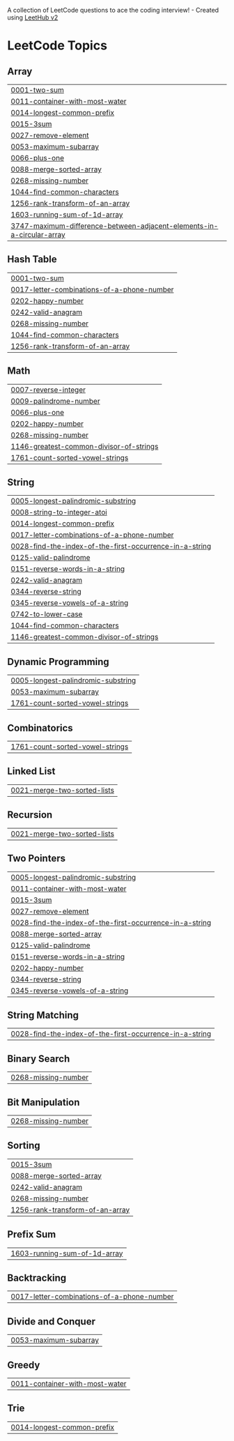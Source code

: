 A collection of LeetCode questions to ace the coding interview! - Created using [LeetHub v2](https://github.com/arunbhardwaj/LeetHub-2.0)
<!---LeetCode Topics Start-->
# LeetCode Topics
## Array
|  |
| ------- |
| [0001-two-sum](https://github.com/Kousttav/leet_code/tree/master/0001-two-sum) |
| [0011-container-with-most-water](https://github.com/Kousttav/leet_code/tree/master/0011-container-with-most-water) |
| [0014-longest-common-prefix](https://github.com/Kousttav/leet_code/tree/master/0014-longest-common-prefix) |
| [0015-3sum](https://github.com/Kousttav/leet_code/tree/master/0015-3sum) |
| [0027-remove-element](https://github.com/Kousttav/leet_code/tree/master/0027-remove-element) |
| [0053-maximum-subarray](https://github.com/Kousttav/leet_code/tree/master/0053-maximum-subarray) |
| [0066-plus-one](https://github.com/Kousttav/leet_code/tree/master/0066-plus-one) |
| [0088-merge-sorted-array](https://github.com/Kousttav/leet_code/tree/master/0088-merge-sorted-array) |
| [0268-missing-number](https://github.com/Kousttav/leet_code/tree/master/0268-missing-number) |
| [1044-find-common-characters](https://github.com/Kousttav/leet_code/tree/master/1044-find-common-characters) |
| [1256-rank-transform-of-an-array](https://github.com/Kousttav/leet_code/tree/master/1256-rank-transform-of-an-array) |
| [1603-running-sum-of-1d-array](https://github.com/Kousttav/leet_code/tree/master/1603-running-sum-of-1d-array) |
| [3747-maximum-difference-between-adjacent-elements-in-a-circular-array](https://github.com/Kousttav/leet_code/tree/master/3747-maximum-difference-between-adjacent-elements-in-a-circular-array) |
## Hash Table
|  |
| ------- |
| [0001-two-sum](https://github.com/Kousttav/leet_code/tree/master/0001-two-sum) |
| [0017-letter-combinations-of-a-phone-number](https://github.com/Kousttav/leet_code/tree/master/0017-letter-combinations-of-a-phone-number) |
| [0202-happy-number](https://github.com/Kousttav/leet_code/tree/master/0202-happy-number) |
| [0242-valid-anagram](https://github.com/Kousttav/leet_code/tree/master/0242-valid-anagram) |
| [0268-missing-number](https://github.com/Kousttav/leet_code/tree/master/0268-missing-number) |
| [1044-find-common-characters](https://github.com/Kousttav/leet_code/tree/master/1044-find-common-characters) |
| [1256-rank-transform-of-an-array](https://github.com/Kousttav/leet_code/tree/master/1256-rank-transform-of-an-array) |
## Math
|  |
| ------- |
| [0007-reverse-integer](https://github.com/Kousttav/leet_code/tree/master/0007-reverse-integer) |
| [0009-palindrome-number](https://github.com/Kousttav/leet_code/tree/master/0009-palindrome-number) |
| [0066-plus-one](https://github.com/Kousttav/leet_code/tree/master/0066-plus-one) |
| [0202-happy-number](https://github.com/Kousttav/leet_code/tree/master/0202-happy-number) |
| [0268-missing-number](https://github.com/Kousttav/leet_code/tree/master/0268-missing-number) |
| [1146-greatest-common-divisor-of-strings](https://github.com/Kousttav/leet_code/tree/master/1146-greatest-common-divisor-of-strings) |
| [1761-count-sorted-vowel-strings](https://github.com/Kousttav/leet_code/tree/master/1761-count-sorted-vowel-strings) |
## String
|  |
| ------- |
| [0005-longest-palindromic-substring](https://github.com/Kousttav/leet_code/tree/master/0005-longest-palindromic-substring) |
| [0008-string-to-integer-atoi](https://github.com/Kousttav/leet_code/tree/master/0008-string-to-integer-atoi) |
| [0014-longest-common-prefix](https://github.com/Kousttav/leet_code/tree/master/0014-longest-common-prefix) |
| [0017-letter-combinations-of-a-phone-number](https://github.com/Kousttav/leet_code/tree/master/0017-letter-combinations-of-a-phone-number) |
| [0028-find-the-index-of-the-first-occurrence-in-a-string](https://github.com/Kousttav/leet_code/tree/master/0028-find-the-index-of-the-first-occurrence-in-a-string) |
| [0125-valid-palindrome](https://github.com/Kousttav/leet_code/tree/master/0125-valid-palindrome) |
| [0151-reverse-words-in-a-string](https://github.com/Kousttav/leet_code/tree/master/0151-reverse-words-in-a-string) |
| [0242-valid-anagram](https://github.com/Kousttav/leet_code/tree/master/0242-valid-anagram) |
| [0344-reverse-string](https://github.com/Kousttav/leet_code/tree/master/0344-reverse-string) |
| [0345-reverse-vowels-of-a-string](https://github.com/Kousttav/leet_code/tree/master/0345-reverse-vowels-of-a-string) |
| [0742-to-lower-case](https://github.com/Kousttav/leet_code/tree/master/0742-to-lower-case) |
| [1044-find-common-characters](https://github.com/Kousttav/leet_code/tree/master/1044-find-common-characters) |
| [1146-greatest-common-divisor-of-strings](https://github.com/Kousttav/leet_code/tree/master/1146-greatest-common-divisor-of-strings) |
## Dynamic Programming
|  |
| ------- |
| [0005-longest-palindromic-substring](https://github.com/Kousttav/leet_code/tree/master/0005-longest-palindromic-substring) |
| [0053-maximum-subarray](https://github.com/Kousttav/leet_code/tree/master/0053-maximum-subarray) |
| [1761-count-sorted-vowel-strings](https://github.com/Kousttav/leet_code/tree/master/1761-count-sorted-vowel-strings) |
## Combinatorics
|  |
| ------- |
| [1761-count-sorted-vowel-strings](https://github.com/Kousttav/leet_code/tree/master/1761-count-sorted-vowel-strings) |
## Linked List
|  |
| ------- |
| [0021-merge-two-sorted-lists](https://github.com/Kousttav/leet_code/tree/master/0021-merge-two-sorted-lists) |
## Recursion
|  |
| ------- |
| [0021-merge-two-sorted-lists](https://github.com/Kousttav/leet_code/tree/master/0021-merge-two-sorted-lists) |
## Two Pointers
|  |
| ------- |
| [0005-longest-palindromic-substring](https://github.com/Kousttav/leet_code/tree/master/0005-longest-palindromic-substring) |
| [0011-container-with-most-water](https://github.com/Kousttav/leet_code/tree/master/0011-container-with-most-water) |
| [0015-3sum](https://github.com/Kousttav/leet_code/tree/master/0015-3sum) |
| [0027-remove-element](https://github.com/Kousttav/leet_code/tree/master/0027-remove-element) |
| [0028-find-the-index-of-the-first-occurrence-in-a-string](https://github.com/Kousttav/leet_code/tree/master/0028-find-the-index-of-the-first-occurrence-in-a-string) |
| [0088-merge-sorted-array](https://github.com/Kousttav/leet_code/tree/master/0088-merge-sorted-array) |
| [0125-valid-palindrome](https://github.com/Kousttav/leet_code/tree/master/0125-valid-palindrome) |
| [0151-reverse-words-in-a-string](https://github.com/Kousttav/leet_code/tree/master/0151-reverse-words-in-a-string) |
| [0202-happy-number](https://github.com/Kousttav/leet_code/tree/master/0202-happy-number) |
| [0344-reverse-string](https://github.com/Kousttav/leet_code/tree/master/0344-reverse-string) |
| [0345-reverse-vowels-of-a-string](https://github.com/Kousttav/leet_code/tree/master/0345-reverse-vowels-of-a-string) |
## String Matching
|  |
| ------- |
| [0028-find-the-index-of-the-first-occurrence-in-a-string](https://github.com/Kousttav/leet_code/tree/master/0028-find-the-index-of-the-first-occurrence-in-a-string) |
## Binary Search
|  |
| ------- |
| [0268-missing-number](https://github.com/Kousttav/leet_code/tree/master/0268-missing-number) |
## Bit Manipulation
|  |
| ------- |
| [0268-missing-number](https://github.com/Kousttav/leet_code/tree/master/0268-missing-number) |
## Sorting
|  |
| ------- |
| [0015-3sum](https://github.com/Kousttav/leet_code/tree/master/0015-3sum) |
| [0088-merge-sorted-array](https://github.com/Kousttav/leet_code/tree/master/0088-merge-sorted-array) |
| [0242-valid-anagram](https://github.com/Kousttav/leet_code/tree/master/0242-valid-anagram) |
| [0268-missing-number](https://github.com/Kousttav/leet_code/tree/master/0268-missing-number) |
| [1256-rank-transform-of-an-array](https://github.com/Kousttav/leet_code/tree/master/1256-rank-transform-of-an-array) |
## Prefix Sum
|  |
| ------- |
| [1603-running-sum-of-1d-array](https://github.com/Kousttav/leet_code/tree/master/1603-running-sum-of-1d-array) |
## Backtracking
|  |
| ------- |
| [0017-letter-combinations-of-a-phone-number](https://github.com/Kousttav/leet_code/tree/master/0017-letter-combinations-of-a-phone-number) |
## Divide and Conquer
|  |
| ------- |
| [0053-maximum-subarray](https://github.com/Kousttav/leet_code/tree/master/0053-maximum-subarray) |
## Greedy
|  |
| ------- |
| [0011-container-with-most-water](https://github.com/Kousttav/leet_code/tree/master/0011-container-with-most-water) |
## Trie
|  |
| ------- |
| [0014-longest-common-prefix](https://github.com/Kousttav/leet_code/tree/master/0014-longest-common-prefix) |
<!---LeetCode Topics End-->